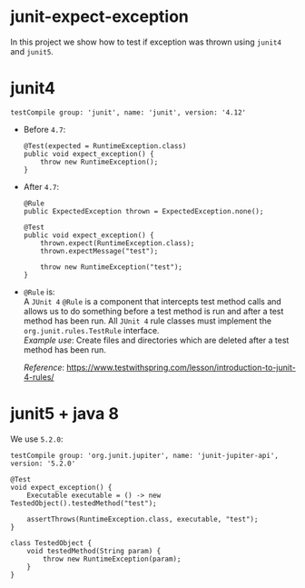 # junit-expect-exception
In this project we show how to test if exception was thrown using `junit4` and `junit5`.

# junit4
```testCompile group: 'junit', name: 'junit', version: '4.12'```

* Before `4.7`:
    ```
    @Test(expected = RuntimeException.class)
    public void expect_exception() {
        throw new RuntimeException();
    }
    ```
    
* After `4.7`:
    ```
    @Rule
    public ExpectedException thrown = ExpectedException.none();

    @Test
    public void expect_exception() {
        thrown.expect(RuntimeException.class);
        thrown.expectMessage("test");
        
        throw new RuntimeException("test");
    }
    ```

* `@Rule` is:  
    A `JUnit 4` `@Rule` is a component that intercepts test method calls and allows us to do 
    something before a test method is run and after a test method has been run. All 
    `JUnit 4` rule classes must implement the `org.junit.rules.TestRule` interface.  
    _Example use_: Create files and directories which are deleted after a test method 
    has been run.
    
    _Reference_: https://www.testwithspring.com/lesson/introduction-to-junit-4-rules/
    
    
# junit5 + java 8
We use `5.2.0`:
```
testCompile group: 'org.junit.jupiter', name: 'junit-jupiter-api', version: '5.2.0'
```
```
@Test
void expect_exception() {
    Executable executable = () -> new TestedObject().testedMethod("test");

    assertThrows(RuntimeException.class, executable, "test");
}

class TestedObject {
    void testedMethod(String param) {
        throw new RuntimeException(param);
    }
}
```

